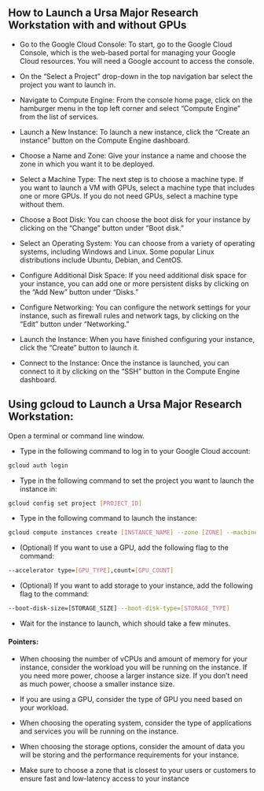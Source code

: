 ## How to Launch a Ursa Major Research Workstation with and without GPUs

* Go to the Google Cloud Console: To start, go to the Google Cloud Console, which is the web-based portal for managing your Google Cloud resources. You will need a Google account to access the console.

* On the “Select a Project” drop-down in the top navigation bar select the project you want to launch in. 

* Navigate to Compute Engine: From the console home page, click on the hamburger menu in the top left corner and select “Compute Engine” from the list of services.

* Launch a New Instance: To launch a new instance, click the “Create an instance” button on the Compute Engine dashboard.

* Choose a Name and Zone: Give your instance a name and choose the zone in which you want it to be deployed.

* Select a Machine Type: The next step is to choose a machine type. If you want to launch a VM with GPUs, select a machine type that includes one or more GPUs. If you do not need GPUs, select a machine type without them.

* Choose a Boot Disk: You can choose the boot disk for your instance by clicking on the “Change” button under “Boot disk.”

* Select an Operating System: You can choose from a variety of operating systems, including Windows and Linux. Some popular Linux distributions include Ubuntu, Debian, and CentOS.

* Configure Additional Disk Space: If you need additional disk space for your instance, you can add one or more persistent disks by clicking on the “Add New” button under “Disks.”

* Configure Networking: You can configure the network settings for your instance, such as firewall rules and network tags, by clicking on the “Edit” button under “Networking.”

* Launch the Instance: When you have finished configuring your instance, click the “Create” button to launch it.

* Connect to the Instance: Once the instance is launched, you can connect to it by clicking on the “SSH” button in the Compute Engine dashboard.

## Using gcloud to Launch a Ursa Major Research Workstation:

Open a terminal or command line window.

* Type in the following command to log in to your Google Cloud account:
```bash
gcloud auth login
```
* Type in the following command to set the project you want to launch the instance in:
```bash
gcloud config set project [PROJECT_ID]
```
* Type in the following command to launch the instance:
```bash
gcloud compute instances create [INSTANCE_NAME] --zone [ZONE] --machine-type [CPU_MEMORY] --image-family [OS] --image-project [OS_PROJECT]
```
* (Optional) If you want to use a GPU, add the following flag to the command:
```bash
--accelerator type=[GPU_TYPE],count=[GPU_COUNT]
```
* (Optional) If you want to add storage to your instance, add the following flag to the command:
```bash
--boot-disk-size=[STORAGE_SIZE] --boot-disk-type=[STORAGE_TYPE]
```
* Wait for the instance to launch, which should take a few minutes.

#### Pointers:

* When choosing the number of vCPUs and amount of memory for your instance, consider the workload you will be running on the instance. If you need more power, choose a larger instance size. If you don’t need as much power, choose a smaller instance size.

* If you are using a GPU, consider the type of GPU you need based on your workload.

* When choosing the operating system, consider the type of applications and services you will be running on the instance.

* When choosing the storage options, consider the amount of data you will be storing and the performance requirements for your instance.

* Make sure to choose a zone that is closest to your users or customers to ensure fast and low-latency access to your instance
